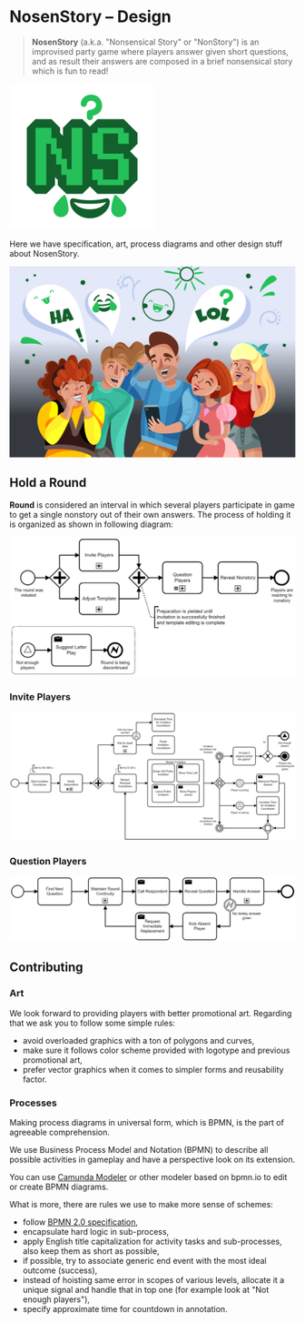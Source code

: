 # NosenStory – Design

> **NosenStory** (a.k.a. "Nonsensical Story" or "NonStory") is an improvised party game where players answer given short questions, and as result their answers are composed in a brief nonsensical story which is fun to read!

![NosenStory](./Art/NosenStory.png)

Here we have specification, art, process diagrams and other design stuff about NosenStory.

![NosenStory LOL](./Art/NosenStory-LOL.svg)

## Hold a Round

**Round** is considered an interval in which several players participate in game to get a single nonstory out of their own answers. The process of holding it is organized as shown in following diagram:

![Hold a Round](./Processes/Hold%20a%20Round.png)

### Invite Players

![Invite Players](./Processes/Invite%20Players.png)

### Question Players

![Question Players](./Processes/Question%20Players.png)

## Contributing

### Art

We look forward to providing players with better promotional art. Regarding that we ask you to follow some simple rules:
- avoid overloaded graphics with a ton of polygons and curves,
- make sure it follows color scheme provided with logotype and previous promotional art,
- prefer vector graphics when it comes to simpler forms and reusability factor.

### Processes

Making process diagrams in universal form, which is BPMN, is the part of agreeable comprehension.

We use Business Process Model and Notation (BPMN) to describe all possible activities in gameplay and have a perspective look on its extension.

You can use [Camunda Modeler](https://camunda.com/download/modeler/) or other modeler based on bpmn.io to edit or create BPMN diagrams.

What is more, there are rules we use to make more sense of schemes:
- follow [BPMN 2.0 specification](https://www.omg.org/spec/BPMN/2.0/),
- encapsulate hard logic in sub-process,
- apply English title capitalization for activity tasks and sub-processes, also keep them as short as possible,
- if possible, try to associate generic end event with the most ideal outcome (success),
- instead of hoisting same error in scopes of various levels, allocate it a unique signal and handle that in top one (for example look at "Not enough players"),
- specify approximate time for countdown in annotation.

